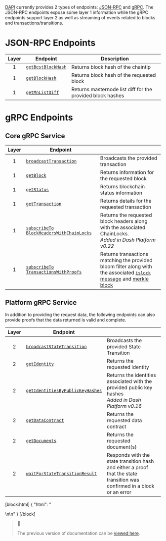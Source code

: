 [DAPI](explanation-dapi) currently provides 2 types of endpoints: [JSON-RPC](https://www.jsonrpc.org/) and [gRPC](https://grpc.io/docs/guides/). The JSON-RPC endpoints expose some layer 1 information while the gRPC endpoints support layer 2 as well as streaming of events related to blocks and transactions/transitions.

# JSON-RPC Endpoints

| Layer | Endpoint                                                                           | Description                                                |
| :---: | ---------------------------------------------------------------------------------- | ---------------------------------------------------------- |
|   1   | [`getBestBlockHash`](reference-dapi-endpoints-json-rpc-endpoints#getbestblockhash) | Returns block hash of the chaintip                         |
|   1   | [`getBlockHash`](reference-dapi-endpoints-json-rpc-endpoints#getblockhash)         | Returns block hash of the requested block                  |
|   1   | [`getMnListDiff`](reference-dapi-endpoints-json-rpc-endpoints#getmnlistdiff)       | Returns masternode list diff for the provided block hashes |

# gRPC Endpoints

## Core gRPC Service

| Layer | Endpoint                                                                                                                         |                                                                                                                                                                                                                                                                                           |
| :---: | -------------------------------------------------------------------------------------------------------------------------------- | ----------------------------------------------------------------------------------------------------------------------------------------------------------------------------------------------------------------------------------------------------------------------------------------- |
|   1   | [`broadcastTransaction`](reference-dapi-endpoints-core-grpc-endpoints#broadcasttransaction)                                      | Broadcasts the provided transaction                                                                                                                                                                                                                                                       |
|   1   | [`getBlock`](reference-dapi-endpoints-core-grpc-endpoints#getblock)                                                              | Returns information for the requested block                                                                                                                                                                                                                                               |
|   1   | [`getStatus`](reference-dapi-endpoints-core-grpc-endpoints#getstatus)                                                            | Returns blockchain status information                                                                                                                                                                                                                                                     |
|   1   | [`getTransaction`](reference-dapi-endpoints-core-grpc-endpoints#gettransaction)                                                  | Returns details for the requested transaction                                                                                                                                                                                                                                             |
|   1   | [`subscribeTo` `BlockHeadersWithChainLocks`](reference-dapi-endpoints-core-grpc-endpoints#subscribetoblockheaderswithchainlocks) | Returns the requested block headers along with the associated ChainLocks.<br>_Added in Dash Platform v0.22_                                                                                                                                                                               |
|   1   | [`subscribeTo` `TransactionsWithProofs`](reference-dapi-endpoints-core-grpc-endpoints#subscribetotransactionswithproofs)         | Returns transactions matching the provided bloom filter along with the associated [`islock` message](https://dashcore.readme.io/docs/core-ref-p2p-network-instantsend-messages#islock) and [merkle block](https://dashcore.readme.io/docs/core-ref-p2p-network-data-messages#merkleblock) |

## Platform gRPC Service

In addition to providing the request data, the following endpoints can also provide proofs that the data returned is valid and complete.

| Layer | Endpoint                                                                                                       |                                                                                                                           |
| :---: | -------------------------------------------------------------------------------------------------------------- | ------------------------------------------------------------------------------------------------------------------------- |
|   2   | [`broadcastStateTransition`](reference-dapi-endpoints-platform-endpoints#broadcaststatetransition)             | Broadcasts the provided State Transition                                                                                  |
|   2   | [`getIdentity`](reference-dapi-endpoints-platform-endpoints#getidentity)                                       | Returns the requested identity                                                                                            |
|   2   | [`getIdentitiesByPublicKeyHashes`](reference-dapi-endpoints-platform-endpoints#getidentitiesbypublickeyhashes) | Returns the identities associated with the provided public key hashes<br>_Added in Dash Platform v0.16_                   |
|   2   | [`getDataContract`](reference-dapi-endpoints-platform-endpoints#getdatacontract)                               | Returns the requested data contract                                                                                       |
|   2   | [`getDocuments`](reference-dapi-endpoints-platform-endpoints#getdocuments)                                     | Returns the requested document(s)                                                                                         |
|   2   | [`waitForStateTransitionResult`](reference-dapi-endpoints-platform-endpoints#waitforstatetransitionresult)     | Responds with the state transition hash and either a proof that the state transition was confirmed in a block or an error |

[block:html]
{
  "html": "<div></div>\n<!--\nPrimarily for debugging, don't document - getConsensusParams\n-->\n<style></style>"
}
[/block]

> 📘 
> 
> The previous version of documentation can be [viewed here](https://dashplatform.readme.io/v0.22.0/docs/reference-dapi-endpoints).